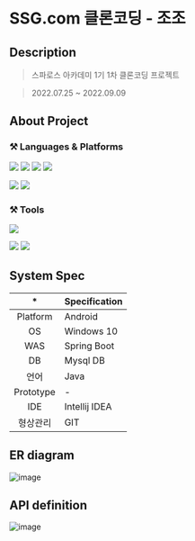 # SSG.com 클론코딩 - 조조


## Description

> 스파로스 아카데미 1기 1차 클론코딩 프로젝트  

> 2022.07.25 ~ 2022.09.09  

## About Project
### ⚒ Languages & Platforms
<img src="https://img.shields.io/badge/Java-007396?&style=for-the-badge&logo=Java&logoColor=white"/></a>
<img src="https://img.shields.io/badge/mysql-4479A1?style=for-the-badge&logo=mysql&logoColor=white"></a>
<img src="https://img.shields.io/badge/Spring%20Boot-6DB33F?style=for-the-badge&logo=Spring%20Boot&logoColor=white"> </a>
<img src="https://img.shields.io/badge/Spring%20Security-6DB33F?style=for-the-badge&logo=Spring%20Security&logoColor=white"></a>

<img src="https://img.shields.io/badge/Amazon%20S3-569A31?style=for-the-badge&logo=Amazon%20S3&logoColor=white"></a>
<img src="https://img.shields.io/badge/Amazon%20AWS-232F3E?style=for-the-badge&logo=Amazon%20AWS&logoColor=white">



### ⚒ Tools
<img src="https://img.shields.io/badge/IntelliJ%20IDEA-000000?&style=for-the-badge&logo=IntelliJ%20IDEA&logoColor=white"/> </a>


<img src="https://img.shields.io/badge/Git-F05032?&style=for-the-badge&logo=Git&logoColor=white"/> </a>
<img src="https://img.shields.io/badge/Postman-FF6C37?&style=for-the-badge&logo=Postman&logoColor=white"/>
　  
## System Spec

| * | Specification |
|:------:| :- |
| Platform | Android |
| OS | Windows 10 |
| WAS | Spring Boot |
| DB | Mysql DB  |
| 언어 | Java |
| Prototype | - |
| IDE | Intellij IDEA |
| 형상관리 | GIT |



## ER diagram
![image](https://user-images.githubusercontent.com/60650967/188565314-7512a89e-b559-4bc3-a555-82889bd3d6db.png)


## API definition
![image](https://user-images.githubusercontent.com/60650967/188569621-e5bf9585-63a0-45f5-80fa-195457097604.png)
